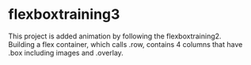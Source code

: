 # flexboxtraining3
This project is added animation by following the flexboxtraining2.<br>
Building a flex container, which calls .row, contains 4 columns that have .box including images and .overlay.<br>
<!--<div class="row">
        <div class="column">
            <div class="box">
                <img src="https://picsum.photos/800/600?random=1" width="100%">
                <div class="overlay">
                    <div class="text">Go ahead, make my day.</div>
                </div>
            </div>
-->
  
  
